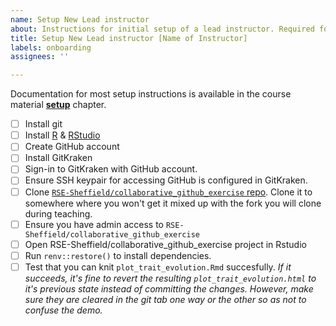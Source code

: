 ```yaml
---
name: Setup New Lead instructor
about: Instructions for initial setup of a lead instructor. Required for onboarding.
title: Setup New Lead instructor [Name of Instructor]
labels: onboarding
assignees: ''

---
```


Documentation for most setup instructions is available in the course material [**setup**](https://srse-git-github-zero2hero.netlify.app/setup/) chapter.

- [ ] Install git
- [ ] Install [R](https://www.r-project.org/) & [RStudio](https://www.rstudio.com/)
- [ ] Create GitHub account
- [ ] Install GitKraken
- [ ] Sign-in to GitKraken with GitHub account.
- [ ] Ensure SSH keypair for accessing GitHub is configured in GitKraken.
- [ ] Clone [`RSE-Sheffield/collaborative_github_exercise` repo](https://github.com/RSE-Sheffield/collaborative_github_exercise). Clone it to somewhere where you won't get it mixed up with the fork you will clone during teaching.
- [ ] Ensure you have admin access to `RSE-Sheffield/collaborative_github_exercise`
- [ ] Open RSE-Sheffield/collaborative_github_exercise project in Rstudio
- [ ] Run `renv::restore()` to install dependencies.
- [ ] Test that you can knit `plot_trait_evolution.Rmd` succesfully. _If it succeeds, it's fine to revert the resulting `plot_trait_evolution.html` to it's previous state instead of committing the changes. However, make sure they are cleared in the git tab one way or the other so as not to confuse the demo._
